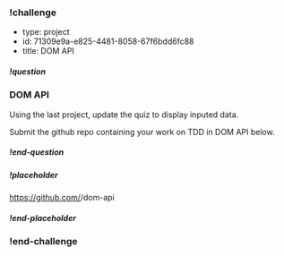<!----------------------BEGIN CHALLENGE----------------------------->

### !challenge

<!--'type' is required-->
<!--'id' is required, string, must be unique within a branch-->
<!--'title' is required, string, used when displaying results-->

* type: project
* id: 71309e9a-e825-4481-8058-67f6bdd6fc88
* title: DOM API

<!--'question' is required, markdown, the question to be answered-->

##### !question

### DOM API

Using the last project, update the quiz to display inputed data. 

Submit the github repo  containing your work on TDD in DOM API below.

##### !end-question

<!--'placeholder' is optional, the placeholder text in the input field. -->

##### !placeholder

https://github.com/<username>/dom-api

##### !end-placeholder

### !end-challenge

<!----------------------END CHALLENGE----------------------------->